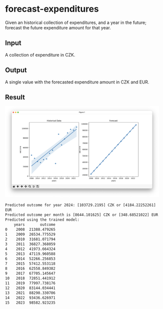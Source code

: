 # forecast-expenditures

Given an historical collection of expenditures, and a year in the future; forecast the future expenditure amount for that year.

## Input

A collection of expenditure in CZK.

## Output

A single value with the forecasted expenditure amount in CZK and EUR.

## Result

![result](./assets/result.png)

```text
Predicted outcome for year 2024: [103729.2195] CZK or [4184.22252261] EUR
Predicted outcome per month is [8644.101625] CZK or [348.68521022] EUR
Predicted using the trained model:
    years       outcome
0    2008  21388.479265
1    2009  26534.775529
2    2010  31681.071794
3    2011  36827.368059
4    2012  41973.664324
5    2013  47119.960588
6    2014  52266.256853
7    2015  57412.553118
8    2016  62558.849382
9    2017  67705.145647
10   2018  72851.441912
11   2019  77997.738176
12   2020  83144.034441
13   2021  88290.330706
14   2022  93436.626971
15   2023  98582.923235
```
